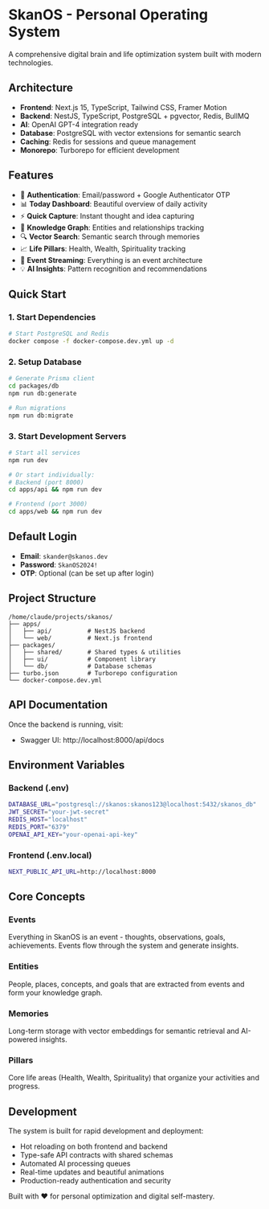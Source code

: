 # SkanOS - Personal Operating System

A comprehensive digital brain and life optimization system built with modern technologies.

## Architecture

- **Frontend**: Next.js 15, TypeScript, Tailwind CSS, Framer Motion
- **Backend**: NestJS, TypeScript, PostgreSQL + pgvector, Redis, BullMQ  
- **AI**: OpenAI GPT-4 integration ready
- **Database**: PostgreSQL with vector extensions for semantic search
- **Caching**: Redis for sessions and queue management
- **Monorepo**: Turborepo for efficient development

## Features

- 🔐 **Authentication**: Email/password + Google Authenticator OTP
- 📊 **Today Dashboard**: Beautiful overview of daily activity
- ⚡ **Quick Capture**: Instant thought and idea capturing
- 🧠 **Knowledge Graph**: Entities and relationships tracking
- 🔍 **Vector Search**: Semantic search through memories
- 📈 **Life Pillars**: Health, Wealth, Spirituality tracking
- 🎯 **Event Streaming**: Everything is an event architecture
- 💡 **AI Insights**: Pattern recognition and recommendations

## Quick Start

### 1. Start Dependencies

```bash
# Start PostgreSQL and Redis
docker compose -f docker-compose.dev.yml up -d
```

### 2. Setup Database

```bash
# Generate Prisma client
cd packages/db
npm run db:generate

# Run migrations
npm run db:migrate
```

### 3. Start Development Servers

```bash
# Start all services
npm run dev

# Or start individually:
# Backend (port 8000)
cd apps/api && npm run dev

# Frontend (port 3000) 
cd apps/web && npm run dev
```

## Default Login

- **Email**: `skander@skanos.dev`
- **Password**: `SkanOS2024!`
- **OTP**: Optional (can be set up after login)

## Project Structure

```
/home/claude/projects/skanos/
├── apps/
│   ├── api/          # NestJS backend
│   └── web/          # Next.js frontend
├── packages/
│   ├── shared/       # Shared types & utilities
│   ├── ui/           # Component library
│   └── db/           # Database schemas
├── turbo.json        # Turborepo configuration
└── docker-compose.dev.yml
```

## API Documentation

Once the backend is running, visit:
- Swagger UI: http://localhost:8000/api/docs

## Environment Variables

### Backend (.env)
```bash
DATABASE_URL="postgresql://skanos:skanos123@localhost:5432/skanos_db"
JWT_SECRET="your-jwt-secret"
REDIS_HOST="localhost"
REDIS_PORT="6379"
OPENAI_API_KEY="your-openai-api-key"
```

### Frontend (.env.local)
```bash
NEXT_PUBLIC_API_URL=http://localhost:8000
```

## Core Concepts

### Events
Everything in SkanOS is an event - thoughts, observations, goals, achievements. Events flow through the system and generate insights.

### Entities
People, places, concepts, and goals that are extracted from events and form your knowledge graph.

### Memories
Long-term storage with vector embeddings for semantic retrieval and AI-powered insights.

### Pillars
Core life areas (Health, Wealth, Spirituality) that organize your activities and progress.

## Development

The system is built for rapid development and deployment:

- Hot reloading on both frontend and backend
- Type-safe API contracts with shared schemas  
- Automated AI processing queues
- Real-time updates and beautiful animations
- Production-ready authentication and security

Built with ❤️ for personal optimization and digital self-mastery.